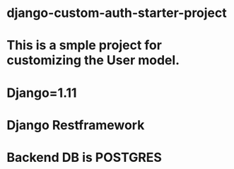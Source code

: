 # django-custom-auth-starter-project
# This is a smple project for customizing the User model.
# Django=1.11
# Django Restframework
# Backend DB is POSTGRES
